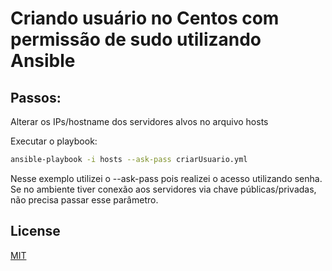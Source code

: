 # Criando usuário no Centos com permissão de sudo utilizando Ansible

## Passos:

Alterar os IPs/hostname dos servidores alvos no arquivo hosts

Executar o playbook:

```bash
ansible-playbook -i hosts --ask-pass criarUsuario.yml
```

Nesse exemplo utilizei o --ask-pass pois realizei o acesso utilizando senha. Se no ambiente tiver conexão aos servidores via chave públicas/privadas, não precisa passar esse parâmetro.

## License
[MIT](https://choosealicense.com/licenses/mit/)

